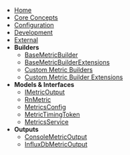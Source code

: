 - [Home](./)
- [Core Concepts](./concepts.md)
- [Configuration](./configuration.md)
- [Development](./development.md)
- [External](./external.md)
- **Builders**
  - [BaseMetricBuilder](./builders/BaseMetricBuilder.md)
  - [BaseMetricBuilderExtensions](./builders/BaseMetricBuilderExtensions.md)
  - [Custom Metric Builders](./builders/CustomBuilder.md)
  - [Custom Metric Builder Extensions](./builders/CustomBuilderExtensions.md)
- **Models & Interfaces**
  - [IMetricOutput](./models/IMetricOutput.md)
  - [RnMetric](./models/RnMetric.md)
  - [MetricsConfig](./models/MetricsConfig.md)
  - [MetricTimingToken](./models/MetricTimingToken.md)
  - [MetricsService](./models/MetricsService.md)
- **Outputs**
  - [ConsoleMetricOutput](./outputs/ConsoleMetricOutput.md)
  - [InfluxDbMetricOutput](./outputs/InfluxDbMetricOutput.md)
